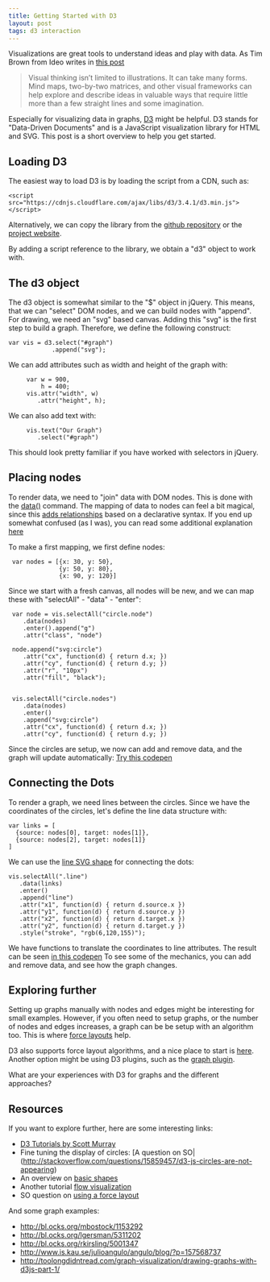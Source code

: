 ```yaml
---
title: Getting Started with D3
layout: post
tags: d3 interaction
---
```

Visualizations are great tools to understand ideas and play with data. As Tim Brown from Ideo writes in [this post](http://designthinking.ideo.com/?p=1294)

<blockquote lang="en"><p>Visual thinking isn’t limited to illustrations. It can take many forms. Mind maps, two-by-two matrices, and other visual frameworks can help explore and describe ideas in valuable ways that require little more than a few straight lines and some imagination.</p></blockquote>

Especially for visualizing data in graphs, [D3](http://d3js.org/) might be helpful. D3 stands for "Data-Driven Documents" and is a JavaScript visualization library for HTML and SVG. This post is a short overview to help you get started.

## Loading D3

The easiest way to load D3 is by loading the script from a CDN, such as:

    <script src="https://cdnjs.cloudflare.com/ajax/libs/d3/3.4.1/d3.min.js"></script>

Alternatively, we can copy the library from the [github repository](https://github.com/mbostock/d3) or the [project website](http://d3js.org).

By adding a script reference to the library, we obtain a "d3" object to work with.

## The d3 object

The d3 object is somewhat similar to the "$" object in jQuery. This means, that we can "select" DOM nodes, and we can build nodes with "append". For drawing, we need an "svg" based canvas. Adding this "svg" is the first step to build a graph. Therefore, we define the following construct:

    var vis = d3.select("#graph")
                .append("svg");

We can add attributes such as width and height of the graph with:

         var w = 900,
             h = 400;
         vis.attr("width", w)
            .attr("height", h);

We can also add text with:

         vis.text("Our Graph")
            .select("#graph")

This should look pretty familiar if you have worked with selectors in jQuery.

## Placing nodes

To render data, we need to "join" data with DOM nodes. This is done with the [data()](https://github.com/mbostock/d3/wiki/Selections#wiki-data) command. The mapping of data to nodes can feel a bit magical, since this [adds relationships](http://bost.ocks.org/mike/join/) based on a declarative syntax. If you end up somewhat confused (as I was), you can read some additional explanation [here](http://knowledgestockpile.blogspot.de/2012/01/understanding-selectall-data-enter.html)

To make a first mapping, we first define nodes:

     var nodes = [{x: 30, y: 50},
                  {y: 50, y: 80},
                  {x: 90, y: 120}]

Since we start with a fresh canvas, all nodes will be new, and we can map these with "selectAll" - "data" - "enter":

     var node = vis.selectAll("circle.node")
        .data(nodes)
        .enter().append("g")
        .attr("class", "node")

     node.append("svg:circle")
        .attr("cx", function(d) { return d.x; })
        .attr("cy", function(d) { return d.y; })
        .attr("r", "10px")
        .attr("fill", "black");

     
     vis.selectAll("circle.nodes")
        .data(nodes)
        .enter()
        .append("svg:circle")
        .attr("cx", function(d) { return d.x; })
        .attr("cy", function(d) { return d.y; })

Since the circles are setup, we now can add and remove data, and the graph will update automatically: [Try this codepen](http://codepen.io/mulderp/pen/aDrxq) 

## Connecting the Dots

To render a graph, we need lines between the circles. Since we have the coordinates of the circles, let's define the line data structure with:

    var links = [
      {source: nodes[0], target: nodes[1]},
      {source: nodes[2], target: nodes[1]}
    ]

We can use the [line SVG shape](https://github.com/mbostock/d3/wiki/SVG-Shapes#wiki-svg_line) for connecting the dots:

    vis.selectAll(".line")
       .data(links)
       .enter()
       .append("line")
       .attr("x1", function(d) { return d.source.x })
       .attr("y1", function(d) { return d.source.y })
       .attr("x2", function(d) { return d.target.x })
       .attr("y2", function(d) { return d.target.y })
       .style("stroke", "rgb(6,120,155)");

We have functions to translate the coordinates to line attributes. The result can be seen [in this codepen](http://codepen.io/mulderp/pen/wxmBd)
To see some of the mechanics, you can add and remove data, and see how the graph changes.

## Exploring further

Setting up graphs manually with nodes and edges might be interesting for small examples. However, if you often need to setup graphs, or the number of nodes and edges increases, a graph can be be setup with an algorithm too. This is where [force layouts](http://en.wikipedia.org/wiki/Force-directed_graph_drawing) help.

D3 also supports force layout algorithms, and a nice place to start is [here](http://www.d3noob.org/2013/03/what-is-force-layout-diagram-in-d3js.html). Another option might be using D3 plugins, such as the [graph plugin](https://github.com/d3/d3-plugins/tree/master/graph).

What are your experiences with D3 for graphs and the different approaches?

## Resources

If you want to explore further, here are some interesting links:

* [D3 Tutorials by Scott Murray](http://alignedleft.com/tutorials/d3/)
* Fine tuning the display of circles: [A question on SO|(http://stackoverflow.com/questions/15859457/d3-js-circles-are-not-appearing)
* An overview on [basic shapes](https://www.dashingd3js.com/svg-basic-shapes-and-d3js)
* Another tutorial [flow visualization](http://blog.stephenboak.com/2012/06/15/d3-flow-vis-tutorial.html)
* SO question on [using a force layout](http://stackoverflow.com/questions/17656502/d3js-create-a-force-layout-with-fixed-nodes)

And some graph examples:
* http://bl.ocks.org/mbostock/1153292
* http://bl.ocks.org/lgersman/5311202
* http://bl.ocks.org/rkirsling/5001347
* http://www.is.kau.se/julioangulo/angulo/blog/?p=157568737
* http://toolongdidntread.com/graph-visualization/drawing-graphs-with-d3js-part-1/
